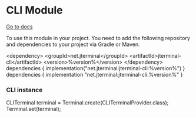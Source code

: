 # CLI Module

[Go to docs](Command-Line.md)

To use this module in your project.
You need to add the following repository and dependencies
to your project via Gradle or Maven.

<tabs>
<tab title="Maven">
<code-block lang="xml">
&lt;dependency&gt;
    &lt;groupId&gt;net.jterminal&lt;/groupId&gt;
    &lt;artifactId&gt;jterminal-cli&lt;/artifactId&gt;
    &lt;version&gt;%version%&lt;/version&gt;
 &lt;/dependency>
</code-block>
</tab>
<tab title="Gradle (Kotlin)">
<code-block lang="groovy">
dependencies {
    implementation("net.jterminal:jterminal-cli:%version%")
 }
</code-block>
</tab>
<tab title="Gradle (Groovy)">
<code-block lang="gradle">
dependencies {
    implementation "net.jterminal:jterminal-cli:%version%"
 }
</code-block>
</tab>
</tabs>

### CLI instance
<code-block lang="java">
CLITerminal terminal = Terminal.create(CLITerminalProvider.class);
Terminal.set(terminal);
</code-block>



